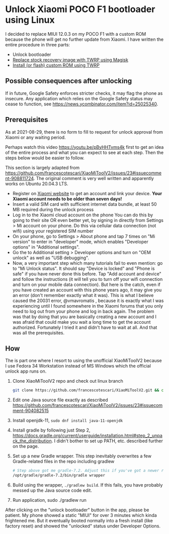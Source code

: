 # Unlock Xiaomi POCO F1 bootloader using Linux

I decided to replace MIUI 12.0.3 on my POCO F1 with a custom ROM because the phone will get no further update from Xiaomi. I have written the entire procedure in three parts:

- Unlock bootloader
- [Replace stock recovery image with TWRP using Magisk](/2021/08/29/replace-stock-recovery-with-twrp-using-magisk.html)
- [Install (or flash) custom ROM using TWRP](/2021/08/29/install-custom-rom-using-twrp.html)

## Possible consequences after unlocking

If in future, Google Safety enforces stricter checks, it may flag the phone as insecure. Any application which relies on the Google Safety status may cease to function, see <https://news.ycombinator.com/item?id=25025340>.

## Prerequisites

As at 2021-08-29, there is no form to fill to request for unlock approval from Xiaomi or any waiting period.

Perhaps watch this video <https://youtu.be/pByHHTvms4k> first to get an idea of the entire process and what you can expect to see at each step. Then the steps below would be easier to follow.

This section is largely adapted from <https://github.com/francescotescari/XiaoMiToolV2/issues/23#issuecomment-908811724>. The original comment is very well written and apparently works on Ubuntu 20.04.3 LTS.

- Register on [Xiaomi website](https://account.xiaomi.com/) to get an account and link your device. **Your Xiaomi account needs to be older than seven days!** 
- Insert a valid SIM card with sufficient internet data bundle, at least 50 MB required during the unlock process
- Log in to the Xiaomi cloud account on the phone You can do this by going to their site OR even better yet, by signing in directly from Settings > Mi account on your phone. Do this via cellular data connection (not wifi) using your registered SIM number
- On your phone, go to Settings > About phone and tap 7 times on "Mi version" to enter in "developer" mode, which enables "Developer options" in "Additional settings".
- Go the to Additional setting > Developer options and turn on "OEM unlock" as well as "USB debugging".
- Now, a very important step which many tutorials fail to even mention: go to "Mi Unlock status". It should say "Device is locked" and "Phone is safe" if you have never done this before. Tap "Add account and device" and follow the instructions (it will tell you to turn off your wifi connection and turn on your mobile data connection). But here is the catch, even if you have created an account with this phone years ago, it may give you an error (don't remember exactly what it was). This is what I believe caused the 20031 error, @vmavromatis , because it is exactly what I was experiencing until I found somewhere in the Xiaomi forums that you only need to log out from your phone and log in back again. The problem was that by doing that you are basically creating a new account and I was afraid that could make you wait a long time to get the account authorized. Fortunately I tried it and didn't have to wait at all. And that was all the prerequisites.

## How

The is part one where I resort to using the unofficial XiaoMiToolV2 because I use Fedora 34 Workstation instead of MS Windows which the official unlock app runs on.

1. Clone XiaoMiToolV2 repo and check out linux branch

    ```sh
    git clone https://github.com/francescotescari/XiaoMiToolV2.git && cd XiaoMiToolV2 && git checkout linux
    ```

1. Edit one Java source file exactly as described <https://github.com/francescotescari/XiaoMiToolV2/issues/23#issuecomment-904082515>

1. Install openjdk-11, `sudo dnf install java-11-openjdk`

1. Install gradle by following just Step 2, https://docs.gradle.org/current/userguide/installation.html#step_2_unpack_the_distribution. I didn't bother to set up PATH, etc. described further on the page.

1. Set up a new Gradle wrapper. This step inevitably overwrites a few Gradle-related files in the repo including gradlew

    ```sh
    # Step above got me gradle-7.2. Adjust this if you've got a newer release.
    /opt/gradle/gradle-7.2/bin/gradle wrapper
    ```

1. Build using the wrapper, `./gradlew build`. If this fails, you have probably messed up the Java source code edit.

1. Run application, sudo ./gradlew run

After clicking on the "unlock bootloader" button in the app, please be patient. My phone showed a static "MIUI" for over 3 minutes which kinda frightened me. But it eventually booted normally into a fresh install (like factory reset) and showed the "unlocked" status under Developer Options.
